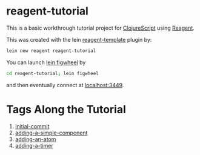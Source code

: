 # reagent-tutorial
This is a basic workthrough tutorial project for
[ClojureScript](https://github.com/clojure/clojurescript)
using
[Reagent](https://reagent-project.github.io/).

This was created with the lein
[reagent-template](https://github.com/reagent-project/reagent-template)
plugin by:

```bash
lein new reagent reagent-tutorial
```

You can launch [lein figwheel](https://github.com/bhauman/lein-figwheel) by

```bash
cd reagent-tutorial; lein figwheel
```

and then eventually connect at
[localhost:3449](http://localhost:3449/).

Tags Along the Tutorial
=======================

1. [initial-commit](https://github.com/cgore/reagent-tutorial/tree/initial-project)
2. [adding-a-simple-component](https://github.com/cgore/reagent-tutorial/tree/adding-a-simple-component)
3. [adding-an-atom](https://github.com/cgore/reagent-tutorial/tree/adding-an-atom)
3. [adding-a-timer](https://github.com/cgore/reagent-tutorial/tree/adding-a-timer)

